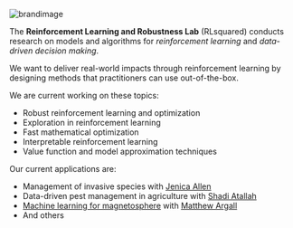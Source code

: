 
![brandimage](/img/logo-small.png)

The **Reinforcement Learning and Robustness Lab** (RLsquared) conducts research on models and algorithms for *reinforcement learning* and *data-driven decision making*. 

We want to deliver real-world impacts through reinforcement learning by designing methods that practitioners can use out-of-the-box. 

We are current working on these topics:

* Robust reinforcement learning and optimization
* Exploration in reinforcement learning
* Fast mathematical optimization
* Interpretable reinforcement learning
* Value function and model approximation techniques

Our current applications are:

* Management of invasive species with [Jenica Allen](https://scholar.google.com/citations?user=fSoN2iYAAAAJ&hl=en)
* Data-driven pest management in agriculture with [Shadi Atallah](https://colsa.unh.edu/person/shadi-s-atallah)
* [Machine learning for magnetosphere](https://mms.gsfc.nasa.gov/) with [Matthew Argall](https://mypages.unh.edu/argallmr/bio)
* And others


